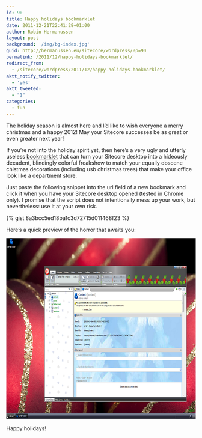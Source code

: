 ```yaml
---
id: 90
title: Happy holidays bookmarklet
date: 2011-12-21T22:41:28+01:00
author: Robin Hermanussen
layout: post
background: '/img/bg-index.jpg'
guid: http://hermanussen.eu/sitecore/wordpress/?p=90
permalink: /2011/12/happy-holidays-bookmarklet/
redirect_from:
  - /sitecore/wordpress/2011/12/happy-holidays-bookmarklet/
aktt_notify_twitter:
  - 'yes'
aktt_tweeted:
  - "1"
categories:
  - fun
---
```

The holiday season is almost here and I&#8217;d like to wish everyone a merry christmas and a happy 2012! May your Sitecore successes be as great or even greater next year!

If you&#8217;re not into the holiday spirit yet, then here&#8217;s a very ugly and utterly useless <a title="Bookmarklet explanation on Wikipedia" href="http://en.wikipedia.org/wiki/Bookmarklet">bookmarklet</a> that can turn your Sitecore desktop into a hideously decadent, blindingly colorful freakshow to match your equally obscene chistmas decorations (including usb christmas trees) that make your office look like a department store.

Just paste the following snippet into the url field of a new bookmark and click it when you have your Sitecore desktop opened (tested in Chrome only). I promise that the script does not intentionally mess up your work, but nevertheless: use it at your own risk.

{% gist 8a3bcc5ed18ba1c3d72715d011468f23 %}

Here&#8217;s a quick preview of the horror that awaits you:

<img class="alignnone" title="Christmas bookmarklet screenshot" src="/wp-content/static/christmas_bookmarklet.png" alt="" width="839" height="481" /> 

Happy holidays!
